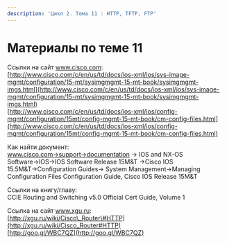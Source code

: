 ```yaml
---
description: 'Цикл 2. Тема 11 : HTTP, TFTP, FTP'
---
```


# Материалы по теме 11

Ссылки на сайт www.cisco.com:  
[http://www.cisco.com/c/en/us/td/docs/ios-xml/ios/sys-image-mgmt/configuration/15-mt/sysimgmgmt-15-mt-book/sysimgmgmt-imgs.html](http://www.cisco.com/c/en/us/td/docs/ios-xml/ios/sys-image-mgmt/configuration/15-mt/sysimgmgmt-15-mt-book/sysimgmgmt-imgs.html)  
[http://www.cisco.com/c/en/us/td/docs/ios-xml/ios/config-mgmt/configuration/15mt/config-mgmt-15-mt-book/cm-config-files.html](http://www.cisco.com/c/en/us/td/docs/ios-xml/ios/config-mgmt/configuration/15mt/config-mgmt-15-mt-book/cm-config-files.html)

Как найти документ:  
www.cisco.com→support→documentation → IOS and NX-OS Software→IOS→IOS Software Release 15M&T →Cisco IOS 15.5M&T→Configuration Guides→ System Management→Managing Configuration Files Configuration Guide, Cisco IOS Release 15M&T

Ссылки на книгу/главу:  
CCIE Routing and Switching v5.0 Official Cert Guide, Volume 1

Ссылка на сайт www.xgu.ru:  
[http://xgu.ru/wiki/Cisco\_Router\#HTTP](http://xgu.ru/wiki/Cisco_Router#HTTP)  
[http://goo.gl/WBC7QZ](http://goo.gl/WBC7QZ)  
  


